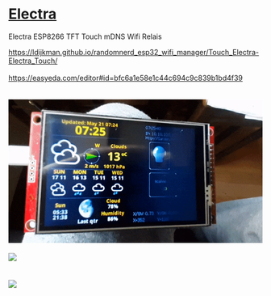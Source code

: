 # [Electra](https://ldijkman.github.io/randomnerd_esp32_wifi_manager/Touch_Electra-Electra_Touch/)

Electra ESP8266 TFT Touch mDNS Wifi Relais<br>

<a href="https://ldijkman.github.io/randomnerd_esp32_wifi_manager/Touch_Electra-Electra_Touch">https://ldijkman.github.io/randomnerd_esp32_wifi_manager/Touch_Electra-Electra_Touch/</a><br>
<br>
<a href="https://easyeda.com/editor#id=bfc6a1e58e1c44c694c9c839b1bd4f39">https://easyeda.com/editor#id=bfc6a1e58e1c44c694c9c839b1bd4f39</a><br>
<br>
<br>
<img src="https://raw.githubusercontent.com/ldijkman/Electra/main/touch_electra.gif"><br>
<br>
<img src="https://raw.githubusercontent.com/ldijkman/randomnerd_esp32_wifi_manager/main/docs/Touch_Electra-Electra_Touch/Electra_webpage_animated.gif"><br>
<br>      
<img src="https://github.com/ldijkman/randomnerd_esp32_wifi_manager/blob/main/Electra.png?raw=true"><br>
